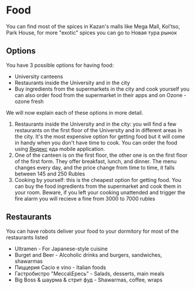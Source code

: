 # Food

You can find most of the spices in Kazan's malls like Mega Mall, Kol'tso, Park House, for more "exotic" spices you can go to Новая тура рынок

## Options
You have 3 possible options for having food:
- University canteens
- Restaurants inside the University and in the city
- Buy ingredients from the supermarkets in the city and cook yourself you can also order food from the supermarket in their apps and on Ozone - ozone fresh

We will now explain each of these options in more detail.

1. Restaurants inside the University and in the city: you will find a few restaurants on the first floor of the University and in different areas in the city. It's the most expensive option for getting food but it will come in handy when you don't have time to cook. You can order the food using [Яндекс](https://play.google.com/store/search?q=%D0%AF%D0%BD%D0%B4%D0%B5%D0%BA%D1%81%20%D0%B5%D0%B4%D0%B0&c=apps) еда mobile application.
2. One of the canteen is on the first floor, the other one is on the first floor of the first form. They offer breakfast, lunch, and dinner. The menu changes every day, and the price change from time to time, it falls between 145 and 250 Rubles 
2. Cooking by yourself: this is the cheapest option for getting food. You can buy the food ingredients from the supermarket and cook them in your room. Beware, if you left your cooking unattended and trigger the fire alarm you will recieve a fine from 3000 to 7000 rubles

## Restaurants
You can have robots deliver your food to your dormitory for most of the restaurants listed

- Ultramen - For Japanese-style cuisine
- Burget and Beer - Alcoholic drinks and burgers, sandwiches, shawarmas
- Пиццерия Cacio e vino - Italian foods
- Гастробистро "Месса\Ересь" - Salads, desserts, main meals
- Big Boss & шаурма & стрит фуд - Shawarmas, coffee, wraps
